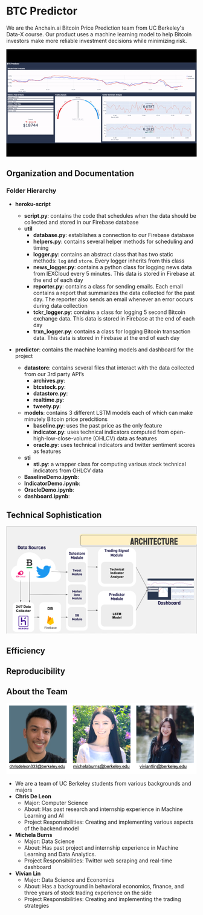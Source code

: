# BTC Predictor
We are the Anchain.ai Bitcoin Price Prediction team from UC Berkeley's Data-X course. Our product uses a machine learning model to help Bitcoin investors make more reliable investment decisions while minimizing risk. 

![BTC Predictor Demo](readme_files/demo.gif)

## Organization and Documentation

### Folder Hierarchy

- **heroku-script**
    - **script.py**: contains the code that schedules when the data should be collected and stored in our Firebase database
    - **util**
        - **database.py**: establishes a connection to our Firebase database
        - **helpers.py**: contains several helper methods for scheduling and timing
        - **logger.py**: contains an abstract class that has two static methods: `log` and `store`. Every logger inherits from this class
        - **news_logger.py**: contains a python class for logging news data from IEXCloud every 5 minutes. This data is stored in Firebase at the end of each day
        - **reporter.py**: contains a class for sending emails. Each email contains a report that summarizes the data collected for the past day. The reporter also sends an email whenever an error occurs during data collection
        - **tckr_logger.py**: contains a class for logging 5 second Bitcoin exchange data. This data is stored in Firebase at the end of each day
        - **trxn_logger.py**: contains a class for logging Bitcoin transaction data. This data is stored in Firebase at the end of each day

- **predictor**: contains the machine learning models and dashboard for the project
    - **datastore**: contains several files that interact with the data collected from our 3rd party API’s
        - **archives.py**:
        - **btcstock.py**:
        - **datastore.py**:
        - **realtime.py**:
        - **tweety.py**:
    - **models**: contains 3 different LSTM models each of which can make minutely Bitcoin price predcitions
        - **baseline.py**: uses the past price as the only feature
        - **indicator.py**: uses technical indicators computed from open-high-low-close-volume (OHLCV) data as features
        - **oracle.py**: uses technical indicators and twitter sentiment scores as features
    - **sti**
        - **sti.py**: a wrapper class for computing various stock technical indicators from OHLCV data
    - **BaselineDemo.ipynb**:
    - **IndicatorDemo.ipynb**:
    - **OracleDemo.ipynb**:
    - **dashboard.ipynb**:
    

## Technical Sophistication
![Alt text](https://github.com/Bitcoin-Price-Prediction/btcpredictor/blob/main/readme_files/System%20Architecture.png)

## Efficiency

## Reproducibility

## About the Team
![](https://github.com/Bitcoin-Price-Prediction/btcpredictor/blob/main/readme_files/Team.png)

- We are a team of UC Berkeley students from various backgrounds and majors 
- **Chris De Leon**
    - Major: Computer Science
    - About: Has past research and internship experience in Machine Learning and AI
    - Project Responsibilities: Creating and implementing various aspects of the backend model 
- **Michela Burns** 
    - Major: Data Science
    - About: Has past project and internship experience in Machine Learning and Data Analytics. 
    - Project Responsibilities: Twitter web scraping and real-time dashboard
- **Vivian Lin** 
    - Major: Data Science and Economics 
    - About: Has a background in behavioral economics, finance, and three years of stock trading experience on the side
    - Project Responsibilities: Creating and implementing the trading strategies


